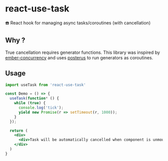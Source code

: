 # react-use-task

☎️ React hook for managing async tasks/coroutines (with cancellation)

## Why ?

True cancellation requires generator functions. This library was inspired by [ember-concurrency](https://github.com/machty/ember-concurrency) and uses [posterus](https://github.com/mitranim/posterus#fiber) to run generators as coroutines.

## Usage

```jsx
import useTask from 'react-use-task'

const Demo = () => {
  useTask(function* () {
    while (true) {
      console.log('tick');
      yield new Promise(r => setTimeout(r, 1000));
    }
  });

  return (
    <div>
      <div>Task will be automatically cancelled when component is unmounted</div>
    </div>
  )
}
```
